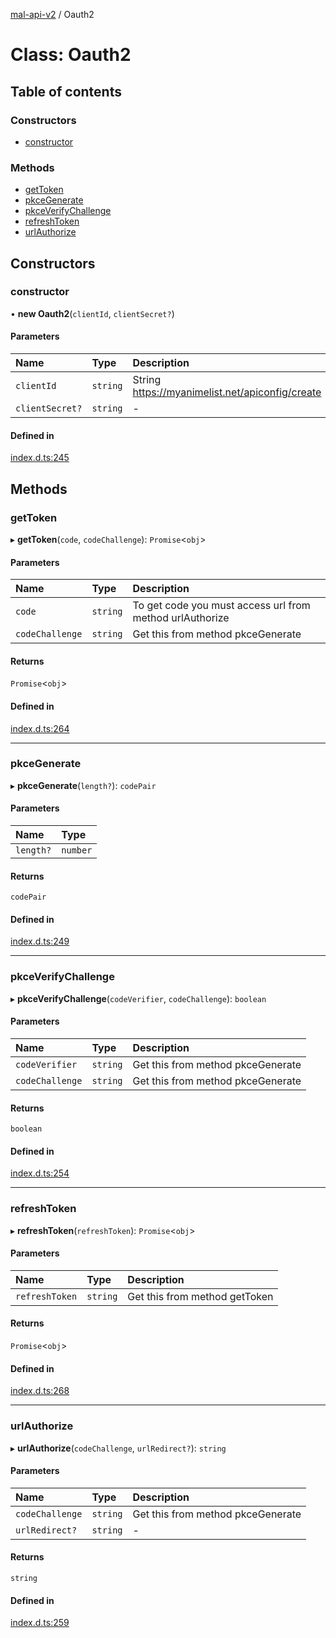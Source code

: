 [mal-api-v2](../README.md) / Oauth2

# Class: Oauth2

## Table of contents

### Constructors

-   [constructor](Oauth2.md#constructor)

### Methods

-   [getToken](Oauth2.md#gettoken)
-   [pkceGenerate](Oauth2.md#pkcegenerate)
-   [pkceVerifyChallenge](Oauth2.md#pkceverifychallenge)
-   [refreshToken](Oauth2.md#refreshtoken)
-   [urlAuthorize](Oauth2.md#urlauthorize)

## Constructors

### constructor

• **new Oauth2**(`clientId`, `clientSecret?`)

#### Parameters

| Name            | Type     | Description                                     |
| :-------------- | :------- | :---------------------------------------------- |
| `clientId`      | `string` | String https://myanimelist.net/apiconfig/create |
| `clientSecret?` | `string` | -                                               |

#### Defined in

[index.d.ts:245](https://github.com/droidxrx/mal-api-v2/blob/4e99f9d/lib/index.d.ts#L245)

## Methods

### getToken

▸ **getToken**(`code`, `codeChallenge`): `Promise`<`obj`\>

#### Parameters

| Name            | Type     | Description                                              |
| :-------------- | :------- | :------------------------------------------------------- |
| `code`          | `string` | To get code you must access url from method urlAuthorize |
| `codeChallenge` | `string` | Get this from method pkceGenerate                        |

#### Returns

`Promise`<`obj`\>

#### Defined in

[index.d.ts:264](https://github.com/droidxrx/mal-api-v2/blob/4e99f9d/lib/index.d.ts#L264)

---

### pkceGenerate

▸ **pkceGenerate**(`length?`): `codePair`

#### Parameters

| Name      | Type     |
| :-------- | :------- |
| `length?` | `number` |

#### Returns

`codePair`

#### Defined in

[index.d.ts:249](https://github.com/droidxrx/mal-api-v2/blob/4e99f9d/lib/index.d.ts#L249)

---

### pkceVerifyChallenge

▸ **pkceVerifyChallenge**(`codeVerifier`, `codeChallenge`): `boolean`

#### Parameters

| Name            | Type     | Description                       |
| :-------------- | :------- | :-------------------------------- |
| `codeVerifier`  | `string` | Get this from method pkceGenerate |
| `codeChallenge` | `string` | Get this from method pkceGenerate |

#### Returns

`boolean`

#### Defined in

[index.d.ts:254](https://github.com/droidxrx/mal-api-v2/blob/4e99f9d/lib/index.d.ts#L254)

---

### refreshToken

▸ **refreshToken**(`refreshToken`): `Promise`<`obj`\>

#### Parameters

| Name           | Type     | Description                   |
| :------------- | :------- | :---------------------------- |
| `refreshToken` | `string` | Get this from method getToken |

#### Returns

`Promise`<`obj`\>

#### Defined in

[index.d.ts:268](https://github.com/droidxrx/mal-api-v2/blob/4e99f9d/lib/index.d.ts#L268)

---

### urlAuthorize

▸ **urlAuthorize**(`codeChallenge`, `urlRedirect?`): `string`

#### Parameters

| Name            | Type     | Description                       |
| :-------------- | :------- | :-------------------------------- |
| `codeChallenge` | `string` | Get this from method pkceGenerate |
| `urlRedirect?`  | `string` | -                                 |

#### Returns

`string`

#### Defined in

[index.d.ts:259](https://github.com/droidxrx/mal-api-v2/blob/4e99f9d/lib/index.d.ts#L259)
